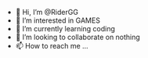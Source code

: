 - 👋 Hi, I’m @RiderGG
- 👀 I’m interested in GAMES
- 🌱 I’m currently learning coding
- 💞️ I’m looking to collaborate on nothing
- 📫 How to reach me ...

<!---
RiderGG/RiderGG is a ✨ special ✨ repository because its `README.md` (this file) appears on your GitHub profile.
You can click the Preview link to take a look at your changes.
--->
